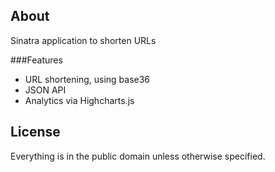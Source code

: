 ## About

Sinatra application to shorten URLs

###Features

* URL shortening, using base36
* JSON API
* Analytics via Highcharts.js

## License

Everything is in the public domain unless otherwise specified.
